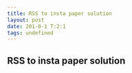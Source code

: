 ```yaml
---
title: RSS to insta paper solution
layout: post
date: 201-0-1 T:2:1
tags: undefined
---
```

## RSS to insta paper solution

